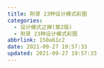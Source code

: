```yaml
---
title: 附录 23种设计模式彩图
categories: 
  - 设计模式之禅(第2版)
  - 附录 23种设计模式彩图
abbrlink: 150a61c2
date: 2021-09-27 19:57:33
updated: 2021-09-27 19:57:33
---
```

